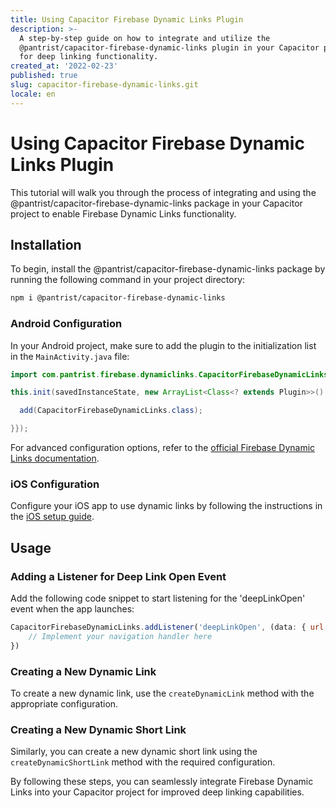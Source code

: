 ```yaml
---
title: Using Capacitor Firebase Dynamic Links Plugin
description: >-
  A step-by-step guide on how to integrate and utilize the
  @pantrist/capacitor-firebase-dynamic-links plugin in your Capacitor project
  for deep linking functionality.
created_at: '2022-02-23'
published: true
slug: capacitor-firebase-dynamic-links.git
locale: en
---
```


# Using Capacitor Firebase Dynamic Links Plugin

This tutorial will walk you through the process of integrating and using the @pantrist/capacitor-firebase-dynamic-links package in your Capacitor project to enable Firebase Dynamic Links functionality.

## Installation

To begin, install the @pantrist/capacitor-firebase-dynamic-links package by running the following command in your project directory:

```sh
npm i @pantrist/capacitor-firebase-dynamic-links
```

### Android Configuration

In your Android project, make sure to add the plugin to the initialization list in the `MainActivity.java` file:

```java
import com.pantrist.firebase.dynamiclinks.CapacitorFirebaseDynamicLinks;

this.init(savedInstanceState, new ArrayList<Class<? extends Plugin>>() {{

  add(CapacitorFirebaseDynamicLinks.class);

}});
```

For advanced configuration options, refer to the [official Firebase Dynamic Links documentation](https://firebase.google.com/docs/dynamic-links/android/create).

### iOS Configuration

Configure your iOS app to use dynamic links by following the instructions in the [iOS setup guide](https://firebase.google.com/docs/dynamic-links/ios/receive).

## Usage

### Adding a Listener for Deep Link Open Event

Add the following code snippet to start listening for the 'deepLinkOpen' event when the app launches:

```javascript
CapacitorFirebaseDynamicLinks.addListener('deepLinkOpen', (data: { url: string }) => {
    // Implement your navigation handler here
})
```

### Creating a New Dynamic Link

To create a new dynamic link, use the `createDynamicLink` method with the appropriate configuration.

### Creating a New Dynamic Short Link

Similarly, you can create a new dynamic short link using the `createDynamicShortLink` method with the required configuration.

By following these steps, you can seamlessly integrate Firebase Dynamic Links into your Capacitor project for improved deep linking capabilities.
```
